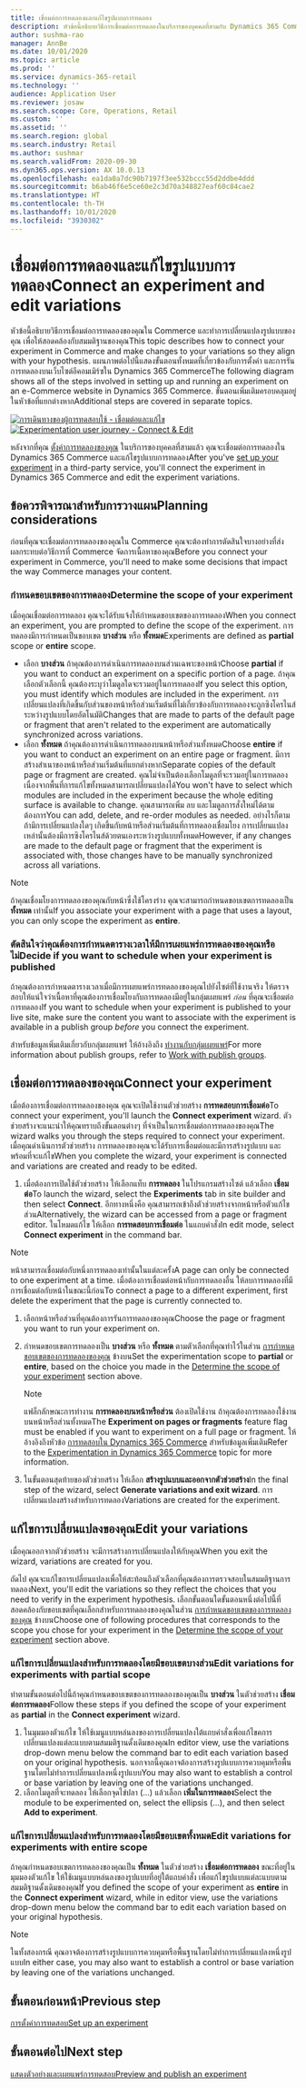```yaml
---
title: เชื่อมต่อการทดลองและแก้ไขรูปแบบการทดลอง
description: หัวข้อนี้อธิบายวิธีการเชื่อมต่อการทดลองในบริการของบุคคลที่สามกับ Dynamics 365 Commerce และวิธีการแก้ไขรูปแบบการทดลอง
author: sushma-rao
manager: AnnBe
ms.date: 10/01/2020
ms.topic: article
ms.prod: ''
ms.service: dynamics-365-retail
ms.technology: ''
audience: Application User
ms.reviewer: josaw
ms.search.scope: Core, Operations, Retail
ms.custom: ''
ms.assetid: ''
ms.search.region: global
ms.search.industry: Retail
ms.author: sushmar
ms.search.validFrom: 2020-09-30
ms.dyn365.ops.version: AX 10.0.13
ms.openlocfilehash: ea1da0a7dc90b7197f3ee532bccc55d2ddbe4ddd
ms.sourcegitcommit: b6ab46f6e5ce60e2c3d70a348827eaf60c84cae2
ms.translationtype: HT
ms.contentlocale: th-TH
ms.lasthandoff: 10/01/2020
ms.locfileid: "3930302"
---
```

# <a name="connect-an-experiment-and-edit-variations"></a><span data-ttu-id="886cf-103">เชื่อมต่อการทดลองและแก้ไขรูปแบบการทดลอง</span><span class="sxs-lookup"><span data-stu-id="886cf-103">Connect an experiment and edit variations</span></span>

<span data-ttu-id="886cf-104">หัวข้อนี้อธิบายวิธีการเชื่อมต่อการทดลองของคุณใน Commerce และทำการเปลี่ยนแปลงรูปแบบของคุณ เพื่อให้สอดคล้องกับสมมติฐานของคุณ</span><span class="sxs-lookup"><span data-stu-id="886cf-104">This topic describes how to connect your experiment in Commerce and make changes to your variations so they align with your hypothesis.</span></span> <span data-ttu-id="886cf-105">แผนภาพต่อไปนี้แสดงขั้นตอนทั้งหมดที่เกี่ยวข้องกับการตั้งค่า และการรันการทดลองบนเว็บไซต์อีคอมเมิร์ซใน Dynamics 365 Commerce</span><span class="sxs-lookup"><span data-stu-id="886cf-105">The following diagram shows all of the steps involved in setting up and running an experiment on an e-Commerce website in Dynamics 365 Commerce.</span></span> <span data-ttu-id="886cf-106">ขั้นตอนเพิ่มเติมครอบคลุมอยู่ในหัวข้อที่แยกต่างหาก</span><span class="sxs-lookup"><span data-stu-id="886cf-106">Additional steps are covered in separate topics.</span></span>

<span data-ttu-id="886cf-107">[ ![การเดินทางของผู้การทดสอบใช้ - เชื่อมต่อและแก้ไข](./media/experimentation_connect_edit.svg)](./media/experimentation_connect_edit.svg#lightbox)</span><span class="sxs-lookup"><span data-stu-id="886cf-107">[ ![Experimentation user journey - Connect & Edit](./media/experimentation_connect_edit.svg) ](./media/experimentation_connect_edit.svg#lightbox)</span></span>

<span data-ttu-id="886cf-108">หลังจากที่คุณ [ตั้งค่าการทดลองของคุณ](experimentation-setup.md) ในบริการของบุคคลที่สามแล้ว คุณจะเชื่อมต่อการทดลองใน Dynamics 365 Commerce และแก้ไขรูปแบบการทดลอง</span><span class="sxs-lookup"><span data-stu-id="886cf-108">After you've [set up your experiment](experimentation-setup.md) in a third-party service, you'll connect the experiment in Dynamics 365 Commerce and edit the experiment variations.</span></span>

## <a name="planning-considerations"></a><span data-ttu-id="886cf-109">ข้อควรพิจารณาสำหรับการวางแผน</span><span class="sxs-lookup"><span data-stu-id="886cf-109">Planning considerations</span></span>

<span data-ttu-id="886cf-110">ก่อนที่คุณจะเชื่อมต่อการทดลองของคุณใน Commerce คุณจะต้องทำการตัดสินใจบางอย่างที่ส่งผลกระทบต่อวิธีการที่ Commerce จัดการเนื้อหาของคุณ</span><span class="sxs-lookup"><span data-stu-id="886cf-110">Before you connect your experiment in Commerce, you'll need to make some decisions that impact the way Commerce manages your content.</span></span>

### <a name="determine-the-scope-of-your-experiment"></a><span data-ttu-id="886cf-111">กำหนดขอบเขตของการทดลอง</span><span class="sxs-lookup"><span data-stu-id="886cf-111">Determine the scope of your experiment</span></span>
<span data-ttu-id="886cf-112">เมื่อคุณเชื่อมต่อการทดลอง คุณจะได้รับแจ้งให้กำหนดขอบเขตของการทดลอง</span><span class="sxs-lookup"><span data-stu-id="886cf-112">When you connect an experiment, you are prompted to define the scope of the experiment.</span></span> <span data-ttu-id="886cf-113">การทดลองมีการกำหนดเป็นขอบเขต **บางส่วน** หรือ **ทั้งหมด**</span><span class="sxs-lookup"><span data-stu-id="886cf-113">Experiments are defined as **partial** scope or **entire** scope.</span></span>
- <span data-ttu-id="886cf-114">เลือก **บางส่วน** ถ้าคุณต้องการดำเนินการทดลองบนส่วนเฉพาะของหน้า</span><span class="sxs-lookup"><span data-stu-id="886cf-114">Choose **partial** if you want to conduct an experiment on a specific portion of a page.</span></span> <span data-ttu-id="886cf-115">ถ้าคุณเลือกตัวเลือกนี้ คุณต้องระบุว่าโมดูลใดจะรวมอยู่ในการทดลอง</span><span class="sxs-lookup"><span data-stu-id="886cf-115">If you select this option, you must identify which modules are included in the experiment.</span></span> <span data-ttu-id="886cf-116">การเปลี่ยนแปลงที่เกิดขึ้นกับส่วนของหน้าหรือส่วนเริ่มต้นที่ไม่เกี่ยวข้องกับการทดลองจะถูกซิงโครไนส์ระหว่างรูปแบบโดยอัตโนมัติ</span><span class="sxs-lookup"><span data-stu-id="886cf-116">Changes that are made to parts of the default page or fragment that aren't related to the experiment are automatically synchronized across variations.</span></span>
- <span data-ttu-id="886cf-117">เลือก **ทั้งหมด** ถ้าคุณต้องการดำเนินการทดลองบนหน้าหรือส่วนทั้งหมด</span><span class="sxs-lookup"><span data-stu-id="886cf-117">Choose **entire** if you want to conduct an experiment on an entire page or fragment.</span></span> <span data-ttu-id="886cf-118">มีการสร้างสำเนาของหน้าหรือส่วนเริ่มต้นที่แยกต่างหาก</span><span class="sxs-lookup"><span data-stu-id="886cf-118">Separate copies of the default page or fragment are created.</span></span> <span data-ttu-id="886cf-119">คุณไม่จำเป็นต้องเลือกโมดูลที่จะรวมอยู่ในการทดลอง เนื่องจากพื้นที่การแก้ไขทั้งหมดสามารถเปลี่ยนแปลงได้</span><span class="sxs-lookup"><span data-stu-id="886cf-119">You won't have to select which modules are included in the experiment because the whole editing surface is available to change.</span></span> <span data-ttu-id="886cf-120">คุณสามารถเพิ่ม ลบ และโมดูลการสั่งใหม่ได้ตามต้องการ</span><span class="sxs-lookup"><span data-stu-id="886cf-120">You can add, delete, and re-order modules as needed.</span></span> <span data-ttu-id="886cf-121">อย่างไรก็ตาม ถ้ามีการเปลี่ยนแปลงใดๆ เกิดขึ้นกับหน้าหรือส่วนเริ่มต้นที่การทดลองเชื่อมโยง การเปลี่ยนแปลงเหล่านั้นต้องมีการซิงโครไนส์ด้วยตนเองระหว่างรูปแบบทั้งหมด</span><span class="sxs-lookup"><span data-stu-id="886cf-121">However, if any changes are made to the default page or fragment that the experiment is associated with, those changes have to be manually synchronized across all variations.</span></span>

<!-- not to editors, we're adding an image here to illustrate the difference. it will help.) -->

> [!NOTE]
> <span data-ttu-id="886cf-122">ถ้าคุณเชื่อมโยงการทดลองของคุณกับหน้าซึ่งใช้โครงร่าง คุณจะสามารถกำหนดขอบเขตการทดลองเป็น **ทั้งหมด** เท่านั้น</span><span class="sxs-lookup"><span data-stu-id="886cf-122">If you associate your experiment with a page that uses a layout, you can only scope the experiment as **entire**.</span></span>

### <a name="decide-if-you-want-to-schedule-when-your-experiment-is-published"></a><span data-ttu-id="886cf-123">ตัดสินใจว่าคุณต้องการกำหนดตารางเวลาให้มีการเผยแพร่การทดลองของคุณหรือไม่</span><span class="sxs-lookup"><span data-stu-id="886cf-123">Decide if you want to schedule when your experiment is published</span></span>
<span data-ttu-id="886cf-124">ถ้าคุณต้องการกำหนดตารางเวลาเมื่อมีการเผยแพร่การทดลองของคุณไปยังไซต์ที่ใช้งานจริง ให้ตรวจสอบให้แน่ใจว่าเนื้อหาที่คุณต้องการเชื่อมโยงกับการทดลองมีอยู่ในกลุ่มเผยแพร่ *ก่อน* ที่คุณจะเชื่อมต่อการทดลอง</span><span class="sxs-lookup"><span data-stu-id="886cf-124">If you want to schedule when your experiment is published to your live site, make sure the content you want to associate with the experiment is available in a publish group *before* you connect the experiment.</span></span> 

<span data-ttu-id="886cf-125">สำหรับข้อมูลเพิ่มเติมเกี่ยวกับกลุ่มเผยแพร่ ให้อ้างอิงถึง [ทำงานกับกลุ่มเผยแพร่](publish-groups.md)</span><span class="sxs-lookup"><span data-stu-id="886cf-125">For more information about publish groups, refer to [Work with publish groups](publish-groups.md).</span></span>


## <a name="connect-your-experiment"></a><span data-ttu-id="886cf-126">เชื่อมต่อการทดลองของคุณ</span><span class="sxs-lookup"><span data-stu-id="886cf-126">Connect your experiment</span></span>
<span data-ttu-id="886cf-127">เมื่อต้องการเชื่อมต่อการทดลองของคุณ คุณจะเปิดใช้งานตัวช่วยสร้าง **การทดสอบการเชื่อมต่อ**</span><span class="sxs-lookup"><span data-stu-id="886cf-127">To connect your experiment, you'll launch the **Connect experiment** wizard.</span></span> <span data-ttu-id="886cf-128">ตัวช่วยสร้างจะแนะนำให้คุณทราบถึงขั้นตอนต่างๆ ที่จำเป็นในการเชื่อมต่อการทดลองของคุณ</span><span class="sxs-lookup"><span data-stu-id="886cf-128">The wizard walks you through the steps required to connect your experiment.</span></span> <span data-ttu-id="886cf-129">เมื่อคุณดำเนินการตัวช่วยสร้าง การทดลองของคุณจะได้รับการเชื่อมต่อและมีการสร้างรูปแบบ และพร้อมที่จะแก้ไข</span><span class="sxs-lookup"><span data-stu-id="886cf-129">When you complete the wizard, your experiment is connected and variations are created and ready to be edited.</span></span>

1. <span data-ttu-id="886cf-130">เมื่อต้องการเปิดใช้ตัวช่วยสร้าง ให้เลือกแท็บ **การทดลอง** ในโปรแกรมสร้างไซต์ แล้วเลือก **เชื่อมต่อ**</span><span class="sxs-lookup"><span data-stu-id="886cf-130">To launch the wizard, select the **Experiments** tab in site builder and then select **Connect**.</span></span> <span data-ttu-id="886cf-131">อีกทางหนึ่งคือ คุณสามารถเข้าถึงตัวช่วยสร้างจากหน้าหรือตัวแก้ไขส่วน</span><span class="sxs-lookup"><span data-stu-id="886cf-131">Alternatively, the wizard can be accessed from a page or fragment editor.</span></span> <span data-ttu-id="886cf-132">ในโหมดแก้ไข ให้เลือก **การทดสอบการเชื่อมต่อ** ในแถบคำสั่ง</span><span class="sxs-lookup"><span data-stu-id="886cf-132">In edit mode, select **Connect experiment** in the command bar.</span></span>

> [!NOTE]
> <span data-ttu-id="886cf-133">หน้าสามารถเชื่อมต่อกับหนึ่งการทดลองเท่านั้นในแต่ละครั้ง</span><span class="sxs-lookup"><span data-stu-id="886cf-133">A page can only be connected to one experiment at a time.</span></span> <span data-ttu-id="886cf-134">เมื่อต้องการเชื่อมต่อหน้ากับการทดลองอื่น ให้ลบการทดลองที่มีการเชื่อมต่อกับหน้าในขณะนี้ก่อน</span><span class="sxs-lookup"><span data-stu-id="886cf-134">To connect a page to a different experiment, first delete the experiment that the page is currently connected to.</span></span>

1. <span data-ttu-id="886cf-135">เลือกหน้าหรือส่วนที่คุณต้องการรันการทดลองของคุณ</span><span class="sxs-lookup"><span data-stu-id="886cf-135">Choose the page or fragment you want to run your experiment on.</span></span>
1. <span data-ttu-id="886cf-136">กำหนดขอบเขตการทดลองเป็น **บางส่วน** หรือ **ทั้งหมด** ตามตัวเลือกที่คุณทำไว้ในส่วน [การกำหนดขอบเขตของการทดลองของคุณ](#determine-the-scope-of-your-experiment) ข้างบน</span><span class="sxs-lookup"><span data-stu-id="886cf-136">Set the experimentation scope to **partial** or **entire**, based on the choice you made in the [Determine the scope of your experiment](#determine-the-scope-of-your-experiment) section above.</span></span>
    > [!NOTE]
    > <span data-ttu-id="886cf-137">แฟล็กลักษณะการทำงาน **การทดลองบนหน้าหรือส่วน** ต้องเปิดใช้งาน ถ้าคุณต้องการทดลองใช้งานบนหน้าหรือส่วนทั้งหมด</span><span class="sxs-lookup"><span data-stu-id="886cf-137">The **Experiment on pages or fragments** feature flag must be enabled if you want to experiment on a full page or fragment.</span></span> <span data-ttu-id="886cf-138">ให้อ้างอิงถึงหัวข้อ [การทดสอบใน Dynamics 365 Commerce](experimentation-overview.md) สำหรับข้อมูลเพิ่มเติม</span><span class="sxs-lookup"><span data-stu-id="886cf-138">Refer to the [Experimentation in Dynamics 365 Commerce](experimentation-overview.md) topic for more information.</span></span>
    
1. <span data-ttu-id="886cf-139">ในขั้นตอนสุดท้ายของตัวช่วยสร้าง ให้เลือก **สร้างรูปแบบและออกจากตัวช่วยสร้าง**</span><span class="sxs-lookup"><span data-stu-id="886cf-139">In the final step of the wizard, select **Generate variations and exit wizard**.</span></span> <span data-ttu-id="886cf-140">การเปลี่ยนแปลงสร้างสำหรับการทดลอง</span><span class="sxs-lookup"><span data-stu-id="886cf-140">Variations are created for the experiment.</span></span> 

## <a name="edit-your-variations"></a><span data-ttu-id="886cf-141">แก้ไขการเปลี่ยนแปลงของคุณ</span><span class="sxs-lookup"><span data-stu-id="886cf-141">Edit your variations</span></span>
<span data-ttu-id="886cf-142">เมื่อคุณออกจากตัวช่วยสร้าง จะมีการสร้างการเปลี่ยนแปลงให้กับคุณ</span><span class="sxs-lookup"><span data-stu-id="886cf-142">When you exit the wizard, variations are created for you.</span></span> 

<span data-ttu-id="886cf-143">ถัดไป คุณจะแก้ไขการเปลี่ยนแปลงเพื่อให้สะท้อนถึงตัวเลือกที่คุณต้องการตรวจสอบในสมมติฐานการทดลอง</span><span class="sxs-lookup"><span data-stu-id="886cf-143">Next, you'll edit the variations so they reflect the choices that you need to verify in the experiment hypothesis.</span></span> <span data-ttu-id="886cf-144">เลือกขั้นตอนใดขั้นตอนหนึ่งต่อไปนี้ที่สอดคล้องกับขอบเขตที่คุณเลือกสำหรับการทดลองของคุณในส่วน [การกำหนดขอบเขตของการทดลองของคุณ](#determine-the-scope-of-your-experiment) ข้างบน</span><span class="sxs-lookup"><span data-stu-id="886cf-144">Choose one of following procedures that corresponds to the scope you chose for your experiment in the [Determine the scope of your experiment](#determine-the-scope-of-your-experiment) section above.</span></span>

### <a name="edit-variations-for-experiments-with-partial-scope"></a><span data-ttu-id="886cf-145">แก้ไขการเปลี่ยนแปลงสำหรับการทดลองโดยมีขอบเขตบางส่วน</span><span class="sxs-lookup"><span data-stu-id="886cf-145">Edit variations for experiments with partial scope</span></span>
<span data-ttu-id="886cf-146">ทำตามขั้นตอนต่อไปนี้ถ้าคุณกำหนดขอบเขตของการทดลองของคุณเป็น **บางส่วน** ในตัวช่วยสร้าง **เชื่อมต่อการทดลอง**</span><span class="sxs-lookup"><span data-stu-id="886cf-146">Follow these steps if you defined the scope of your experiment as **partial** in the **Connect experiment** wizard.</span></span>

1. <span data-ttu-id="886cf-147">ในมุมมองตัวแก้ไข ให้ใช้เมนูแบบหล่นลงของการเปลี่ยนแปลงใต้แถบคำสั่งเพื่อแก้ไขคการเปลี่ยนแปลงแต่ละแบบตามสมมติฐานดั้งเดิมของคุณ</span><span class="sxs-lookup"><span data-stu-id="886cf-147">In editor view, use the variations drop-down menu below the command bar to edit each variation based on your original hypothesis.</span></span> <span data-ttu-id="886cf-148">นอกจากนี้คุณอาจต้องการสร้างรูปแบบการควบคุมหรือพื้นฐานโดยไม่ทำการเปลี่ยนแปลงหนึ่งรูปแบบ</span><span class="sxs-lookup"><span data-stu-id="886cf-148">You may also want to establish a control or base variation by leaving one of the variations unchanged.</span></span>
1. <span data-ttu-id="886cf-149">เลือกโมดูลที่จะทดลอง ให้เลือกจุดไข่ปลา (...) แล้วเลือก **เพิ่มในการทดลอง**</span><span class="sxs-lookup"><span data-stu-id="886cf-149">Select the module to be experimented on, select the ellipsis (...), and then select **Add to experiment**.</span></span>

### <a name="edit-variations-for-experiments-with-entire-scope"></a><span data-ttu-id="886cf-150">แก้ไขการเปลี่ยนแปลงสำหรับการทดลองโดยมีขอบเขตทั้งหมด</span><span class="sxs-lookup"><span data-stu-id="886cf-150">Edit variations for experiments with entire scope</span></span>
<span data-ttu-id="886cf-151">ถ้าคุณกำหนดขอบเขตการทดลองของคุณเป็น **ทั้งหมด** ในตัวช่วยสร้าง **เชื่อมต่อการทดลอง** ขณะที่อยู่ในมุมมองตัวแก้ไข ให้ใช้เมนูแบบหล่นลงของรูปแบบที่อยู่ใต้แถบคำสั่ง เพื่อแก้ไขรูปแบบแต่ละแบบตามสมมติฐานดั้งเดิมของคุณ</span><span class="sxs-lookup"><span data-stu-id="886cf-151">If you defined the scope of your experiment as **entire** in the **Connect experiment** wizard, while in editor view, use the variations drop-down menu below the command bar to edit each variation based on your original hypothesis.</span></span> 

> [!NOTE]
> <span data-ttu-id="886cf-152">ในทั้งสองกรณี คุณอาจต้องการสร้างรูปแบบการควบคุมหรือพื้นฐานโดยไม่ทำการเปลี่ยนแปลงหนึ่งรูปแบบ</span><span class="sxs-lookup"><span data-stu-id="886cf-152">In either case, you may also want to establish a control or base variation by leaving one of the variations unchanged.</span></span>

## <a name="previous-step"></a><span data-ttu-id="886cf-153">ขั้นตอนก่อนหน้า</span><span class="sxs-lookup"><span data-stu-id="886cf-153">Previous step</span></span>
[<span data-ttu-id="886cf-154">การตั้งค่าการทดสอบ</span><span class="sxs-lookup"><span data-stu-id="886cf-154">Set up an experiment</span></span>](experimentation-setup.md) 


## <a name="next-step"></a><span data-ttu-id="886cf-155">ขั้นตอนต่อไป</span><span class="sxs-lookup"><span data-stu-id="886cf-155">Next step</span></span>
[<span data-ttu-id="886cf-156">แสดงตัวอย่างและเผยแพร่การทดสอบ</span><span class="sxs-lookup"><span data-stu-id="886cf-156">Preview and publish an experiment</span></span>](experimentation-preview-publish.md)
